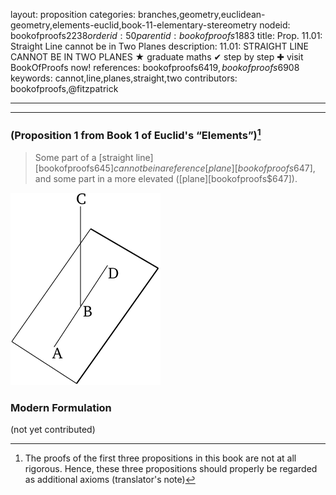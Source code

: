 layout: proposition
categories: branches,geometry,euclidean-geometry,elements-euclid,book-11-elementary-stereometry
nodeid: bookofproofs$2238
orderid: 50
parentid: bookofproofs$1883
title: Prop. 11.01: Straight Line cannot be in Two Planes
description: 11.01: STRAIGHT LINE CANNOT BE IN TWO PLANES &#9733; graduate maths &#10004; step by step &#10010; visit BookOfProofs now!
references: bookofproofs$6419,bookofproofs$6908
keywords: cannot,line,planes,straight,two
contributors: bookofproofs,@fitzpatrick

---


---

### (Proposition 1 from Book 1 of Euclid's “Elements”)[^1]

> Some part of a [straight line][bookofproofs$645] cannot be in a reference [plane][bookofproofs$647], and some part in a more elevated ([plane][bookofproofs$647]).

![fig01e](https://github.com/bookofproofs/bookofproofs.github.io/blob/main/_sources/_assets/images/euclid/Book11/fig01e.png?raw=true)



### Modern Formulation


(not yet contributed)

[^1]: The proofs of the first three propositions in this book are not at all rigorous. Hence, these three propositions should properly be regarded as additional axioms (translator's note)
